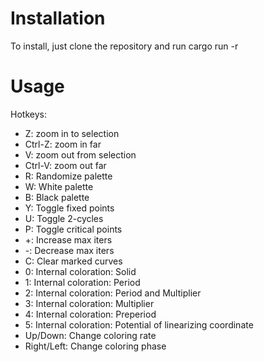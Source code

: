 # Installation

To install, just clone the repository and run
    cargo run -r

# Usage

Hotkeys:

- Z: zoom in to selection
- Ctrl-Z: zoom in far
- V: zoom out from selection
- Ctrl-V: zoom out far
- R: Randomize palette
- W: White palette
- B: Black palette
- Y: Toggle fixed points
- U: Toggle 2-cycles
- P: Toggle critical points
- +: Increase max iters
- -: Decrease max iters
- C: Clear marked curves
- 0: Internal coloration: Solid
- 1: Internal coloration: Period
- 2: Internal coloration: Period and Multiplier
- 3: Internal coloration: Multiplier
- 4: Internal coloration: Preperiod
- 5: Internal coloration: Potential of linearizing coordinate
- Up/Down: Change coloring rate
- Right/Left: Change coloring phase
